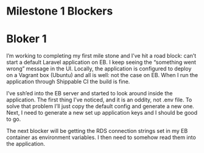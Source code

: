 # Milestone 1 Blockers

# Bloker 1

I’m working to completing my first mile stone and I’ve hit a road block: can’t start a default Laravel application on EB. I keep seeing the “something went wrong” message in the UI. Locally, the application is configured to deploy on a Vagrant box (Ubuntu) and all is well: not the case on EB. When I run the application through Shippable CI the build is fine.

I’ve ssh’ed into the EB server and started to look around inside the application. The first thing I’ve noticed, and it is an oddity, not .env file. To solve that problem I’ll just copy the default config and generate a new one. Next, I need to generate a new set up application keys and I should be good to go.

The next blocker will be getting the RDS connection strings set in my EB container as environment variables. I then need to somehow read them into the application.